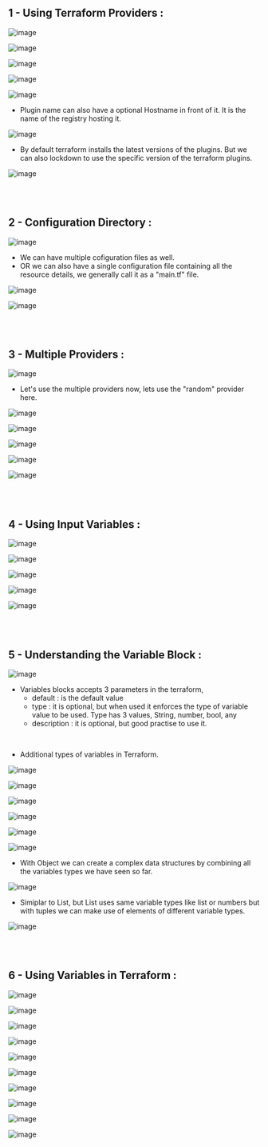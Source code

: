 ## 1 - Using Terraform Providers :

![image](https://github.com/its-sachink/devops_and_kodekloud_prep/assets/25415707/dac87f48-f63a-415e-9358-ecc3dfc7f66c)

![image](https://github.com/its-sachink/devops_and_kodekloud_prep/assets/25415707/09aa4c2a-91f3-4d1e-8c00-f1ff33945a0f)

![image](https://github.com/its-sachink/devops_and_kodekloud_prep/assets/25415707/e93fb542-426e-4732-bb87-9cc3eb042172)

![image](https://github.com/its-sachink/devops_and_kodekloud_prep/assets/25415707/6fc29fe3-9c42-4e07-ae5e-1ca3d8acca63)

![image](https://github.com/its-sachink/devops_and_kodekloud_prep/assets/25415707/d82d0d52-7d71-4887-8ec1-856687fc8f09)

- Plugin name can also have a optional Hostname in front of it. It is the name of the registry hosting it.

![image](https://github.com/its-sachink/devops_and_kodekloud_prep/assets/25415707/b46dda23-adf7-4840-b967-ae37f0ee3ae2)

- By default terraform installs the latest versions of the plugins. But we can also lockdown to use the specific version of the terraform plugins.

![image](https://github.com/its-sachink/devops_and_kodekloud_prep/assets/25415707/a6474e36-fa62-4094-a56e-acb6639d710e)

</br>
</br>

## 2 - Configuration Directory :

![image](https://github.com/its-sachink/devops_and_kodekloud_prep/assets/25415707/2cac33a2-f8a0-4f65-b596-34e36bfe441d)

- We can have multiple cofiguration files as well.
- OR we can also have a single configuration file containing all the resource details, we generally call it as a "main.tf" file.

![image](https://github.com/its-sachink/devops_and_kodekloud_prep/assets/25415707/76d81e2d-8037-4390-a4d1-bb5fdc84ef4a)

![image](https://github.com/its-sachink/devops_and_kodekloud_prep/assets/25415707/e53288c4-352d-4df9-b07a-69e7d04518f7)

</br>
</br>


## 3 - Multiple Providers :

![image](https://github.com/its-sachink/devops_and_kodekloud_prep/assets/25415707/0357c910-0ccb-405d-8dad-c6c552442255)

- Let's use the multiple providers now, lets use the "random" provider here.

![image](https://github.com/its-sachink/devops_and_kodekloud_prep/assets/25415707/bf87a242-d3ad-4e6e-aa1b-81a41f86e76b)

![image](https://github.com/its-sachink/devops_and_kodekloud_prep/assets/25415707/dbf3036b-f385-48c8-ab17-b510af550d8c)

![image](https://github.com/its-sachink/devops_and_kodekloud_prep/assets/25415707/87e8bd3e-1976-4dc1-835b-50bd75bab4b2)

![image](https://github.com/its-sachink/devops_and_kodekloud_prep/assets/25415707/2cce1d40-b33a-459e-b741-ed147ebe8e8d)

![image](https://github.com/its-sachink/devops_and_kodekloud_prep/assets/25415707/36291b81-3a12-40fa-906d-3809a7ab05f3)

</br>
</br>

## 4 - Using Input Variables :

![image](https://github.com/its-sachink/devops_and_kodekloud_prep/assets/25415707/52448261-cfd6-4f85-885a-cbb24c838c1f)

![image](https://github.com/its-sachink/devops_and_kodekloud_prep/assets/25415707/2a352e67-8079-42ab-b5f8-ccc7a68f2d9a)

![image](https://github.com/its-sachink/devops_and_kodekloud_prep/assets/25415707/f274e863-8b6b-4f75-b11c-3f20538c8e20)

![image](https://github.com/its-sachink/devops_and_kodekloud_prep/assets/25415707/f4cae534-20f8-46dc-897d-a82adde5b3c2)

![image](https://github.com/its-sachink/devops_and_kodekloud_prep/assets/25415707/e66ec951-a6da-4c1f-bbfb-a242d19d2be5)

</br>
</br>

## 5 - Understanding the Variable Block :

![image](https://github.com/its-sachink/devops_and_kodekloud_prep/assets/25415707/add84269-d0b4-440e-ab36-606b6d3de0ab)

- Variables blocks accepts 3 parameters in the terraform,
    - default : is the default value
    - type : it is optional, but when used it enforces the type of variable value to be used.
        Type has 3 values, String, number, bool, any
    - description : it is optional, but good practise to use it.
</br>

- Additional types of variables in Terraform.
  
![image](https://github.com/its-sachink/devops_and_kodekloud_prep/assets/25415707/dd2e5ba4-e3e9-4c03-ac51-41a048a91da8)

![image](https://github.com/its-sachink/devops_and_kodekloud_prep/assets/25415707/35ad7c53-8600-4834-9ffa-c4a65c48ce8d)

![image](https://github.com/its-sachink/devops_and_kodekloud_prep/assets/25415707/0286fa51-561b-48f8-a9e6-695b5b28684c)

![image](https://github.com/its-sachink/devops_and_kodekloud_prep/assets/25415707/574b0fb3-a03a-4ba9-9b9e-1012f1654d5e)

![image](https://github.com/its-sachink/devops_and_kodekloud_prep/assets/25415707/0395f2b5-d780-4496-8989-182c0ff159ac)

![image](https://github.com/its-sachink/devops_and_kodekloud_prep/assets/25415707/1fbb1561-35ca-4f36-a0fd-4a4e1e6cb062)

- With Object we can create a complex data structures by combining all the variables types we have seen so far.

![image](https://github.com/its-sachink/devops_and_kodekloud_prep/assets/25415707/96c76aaf-d406-4536-b1dc-8e212e8b17a7)

- Simiplar to List, but List uses same variable types like list or numbers but with tuples we can make use of elements of different variable types.

![image](https://github.com/its-sachink/devops_and_kodekloud_prep/assets/25415707/a3250310-daca-4f5b-8618-5d24245f5cfa)

</br>
</br>

## 6 - Using Variables in Terraform :

![image](https://github.com/its-sachink/devops_and_kodekloud_prep/assets/25415707/b3a0fe7a-db12-4cd9-8005-0864c9a95a81)

![image](https://github.com/its-sachink/devops_and_kodekloud_prep/assets/25415707/6986e4d3-eecc-4db6-b7c4-0391a0d4030a)

![image](https://github.com/its-sachink/devops_and_kodekloud_prep/assets/25415707/32b68d45-85e2-4a07-ba48-cd2da35b17cd)

![image](https://github.com/its-sachink/devops_and_kodekloud_prep/assets/25415707/ccdd13c2-eb41-4d8b-bd59-80ce96d8435c)

![image](https://github.com/its-sachink/devops_and_kodekloud_prep/assets/25415707/bd8113ef-ff9c-43ec-8a0f-361d6d23e9d9)

![image](https://github.com/its-sachink/devops_and_kodekloud_prep/assets/25415707/2574a3f7-d129-48eb-b4f7-24a1f27f79e0)

![image](https://github.com/its-sachink/devops_and_kodekloud_prep/assets/25415707/95d71d59-6c9f-4eb4-a581-1449fd45c890)

![image](https://github.com/its-sachink/devops_and_kodekloud_prep/assets/25415707/6236e1ae-692e-4ae9-a2a4-9c04d6d3a4ed)

![image](https://github.com/its-sachink/devops_and_kodekloud_prep/assets/25415707/04154248-30c5-4e33-bd6a-20ed5fe861c2)

![image](https://github.com/its-sachink/devops_and_kodekloud_prep/assets/25415707/5f3375e3-68c7-4e9f-8047-3ab58b360dbd)



































